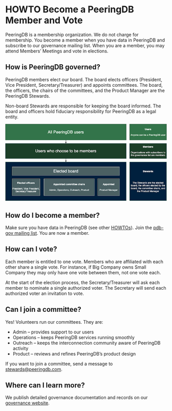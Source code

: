 # HOWTO Become a PeeringDB Member and Vote

PeeringDB is a membership organization. We do not charge for membership. You become a member when you have data in PeeringDB and subscribe to our governance mailing list. When you are a member, you may attend Members’ Meetings and vote in elections.

## How is PeeringDB governed?

PeeringDB members elect our board. The board elects officers (President, Vice President, Secretary/Treasurer) and appoints committees. The board, the officers, the chairs of the committees, and the Product Manager are the PeeringDB Stewards.

Non-board Stewards are responsible for keeping the board informed. The board and officers hold fiduciary responsibility for PeeringDB as a legal entity.

![Organizational Structure](images/PeeringDB_Organizational_Structure.png)

## How do I become a member?

Make sure you have data in PeeringDB (see other [HOWTOs](https://docs.peeringdb.com/howtos/)). Join the [pdb-gov mailing list](https://lists.peeringdb.com/cgi-bin/mailman/listinfo/pdb-gov). You are now a member.

## How can I vote?

Each member is entitled to one vote. Members who are affiliated with each other share a single vote. For instance, if Big Company owns Small Company they may only have one vote between them, not one vote each.

At the start of the election process, the Secretary/Treasurer will ask each member to nominate a single authorized voter. The Secretary will send each authorized voter an invitation to vote.

## Can I join a committee?

Yes! Volunteers run our committees. They are:

- Admin – provides support to our users
- Operations – keeps PeeringDB services running smoothly
- Outreach – keeps the interconnection community aware of PeeringDB activity
- Product – reviews and refines PeeringDB’s product design

If you want to join a committee, send a message to [stewards@peeringdb.com](mailto:stewards@peeringdb.com). 

## Where can I learn more?

We publish detailed governance documentation and records on our [governance website](https://docs.peeringdb.com/gov/). 
